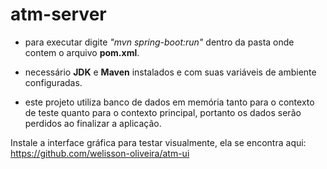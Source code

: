 # atm-server
- para executar digite *"mvn spring-boot:run"* dentro da pasta onde contem o arquivo **pom.xml**.

- necessário **JDK** e **Maven** instalados e com suas variáveis de ambiente configuradas.

- este projeto utiliza banco de dados em memória tanto para o contexto de teste quanto para o contexto principal, portanto os dados serão perdidos ao finalizar a aplicação.

Instale a interface gráfica para testar visualmente, ela se encontra aqui: https://github.com/welisson-oliveira/atm-ui